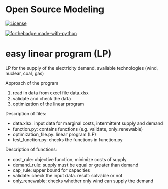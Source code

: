 # Open Source Modeling
[![License](https://img.shields.io/badge/License-Apache%202.0-blue.svg)](https://opensource.org/licenses/Apache-2.0)

[![forthebadge made-with-python](http://ForTheBadge.com/images/badges/made-with-python.svg)](https://www.python.org/)
# easy linear program (LP) 

LP for the supply of the electricity demand. 
available technologies (wind, nuclear, coal, gas)

Approach of the program 
1) read in data from excel file data.xlsx
2) validate and check the data 
3) optimization of the linear program 

Description of files:
- data.xlsx: input data for marginal costs, intermittent supply and demand 
- function.py: contains functions (e.g. validate, only_renewable)
- optimization_file.py: linear program (LP) 
- test_function.py: checks the functions in function.py

Description of functions:
- cost_rule: objective function, minimize costs of supply
- demand_rule: supply must be equal or greater than demand
- cap_rule: upper bound for capacities
- validate: check the input data. result: solvable or not
- only_renewable: checks whether only wind can supply the demand
